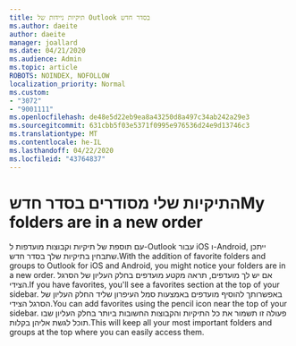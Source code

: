 ```yaml
---
title: תיקיות ניידות של Outlook בסדר חדש
ms.author: daeite
author: daeite
manager: joallard
ms.date: 04/21/2020
ms.audience: Admin
ms.topic: article
ROBOTS: NOINDEX, NOFOLLOW
localization_priority: Normal
ms.custom:
- "3072"
- "9001111"
ms.openlocfilehash: de48e5d22eb9ea8a43250d8a497c34ab242a29e3
ms.sourcegitcommit: 631cbb5f03e5371f0995e976536d24e9d13746c3
ms.translationtype: MT
ms.contentlocale: he-IL
ms.lasthandoff: 04/22/2020
ms.locfileid: "43764837"
---
```

# <a name="my-folders-are-in-a-new-order"></a><span data-ttu-id="7efa2-102">התיקיות שלי מסודרים בסדר חדש</span><span class="sxs-lookup"><span data-stu-id="7efa2-102">My folders are in a new order</span></span>

<span data-ttu-id="7efa2-103">עם תוספת של תיקיות וקבוצות מועדפות ל-Outlook עבור iOS ו-Android, ייתכן שתבחין בתיקיות שלך בסדר חדש.</span><span class="sxs-lookup"><span data-stu-id="7efa2-103">With the addition of favorite folders and groups to Outlook for iOS and Android, you might notice your folders are in a new order.</span></span> <span data-ttu-id="7efa2-104">אם יש לך מועדפים, תראה מקטע מועדפים בחלק העליון של הסרגל הצידי.</span><span class="sxs-lookup"><span data-stu-id="7efa2-104">If you have favorites, you'll see a favorites section at the top of your sidebar.</span></span> <span data-ttu-id="7efa2-105">באפשרותך להוסיף מועדפים באמצעות סמל העיפרון שליד החלק העליון של הסרגל הצידי.</span><span class="sxs-lookup"><span data-stu-id="7efa2-105">You can add favorites using the pencil icon near the top of your sidebar.</span></span> <span data-ttu-id="7efa2-106">פעולה זו תשמור את כל התיקיות והקבוצות החשובות ביותר בחלק העליון שבו תוכל לגשת אליהן בקלות.</span><span class="sxs-lookup"><span data-stu-id="7efa2-106">This will keep all your most important folders and groups at the top where you can easily access them.</span></span>